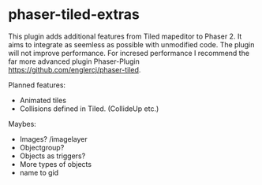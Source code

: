 # phaser-tiled-extras
This plugin adds additional features from Tiled mapeditor to Phaser 2. It aims to integrate as seemless as possible with unmodified code. 
The plugin will not improve performance. For incresed performance I recommend the far more advanced plugin Phaser-Plugin https://github.com/englercj/phaser-tiled.

Planned features:
* Animated tiles
* Collisions defined in Tiled. (CollideUp etc.)

Maybes:
* Images? /imagelayer
* Objectgroup?
* Objects as triggers?
* More types of objects
* name to gid

